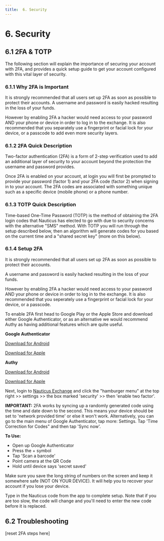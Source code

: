 ```yaml
---
title:  6. Security
---
```



# 6. Security



## 6.1 2FA & TOTP

The following section will explain the importance of securing your account with 2FA, and provides a quick setup guide to get your account configured with this vital layer of security.



### 6.1.1 Why 2FA is Important

It is strongly recommended that all users set up 2FA as soon as possible to protect their accounts. A username and password is easily hacked resulting in the loss of your funds.

However by enabling 2FA a hacker would need access to your password AND your phone or device in order to log in to the exchange. It is also recommended that you separately use a fingerprint or facial lock for your device, or a passcode to add even more security layers.



### 6.1.2 2FA Quick Description 

Two-factor authentication (2FA) is a form of 2-step verification used to add an additional layer of security to your account beyond the protection the username and password provides. 

Once 2FA is enabled on your account, at login you will first be prompted to provide your password (factor 1) and your 2FA code (factor 2) when signing in to your account. The 2FA codes are associated with something unique such as a specific device (mobile phone) or a phone number.



### 6.1.3 TOTP Quick Description

Time-based One-Time Password (TOTP) is the method of obtaining the 2FA login codes that Nauticus has elected to go with due to security concerns with the alternative "SMS" method. With TOTP you will run through the setup described below, then an algorithm will generate codes for you based on the current time and a "shared secret key" (more on this below).



### 6.1.4 Setup 2FA

It is strongly recommended that all users set up 2FA as soon as possible to protect their accounts.

A username and password is easily hacked resulting in the loss of your funds.

However by enabling 2FA a hacker would need access to your password AND your phone or device in order to log in to the exchange. It is also recommended that you seperately use a fingerprint or facial lock for your device, or a passcode.

To enable 2FA first head to Google Play or the Apple Store and download either Google Authenticator, or as an alternative we would recommend Authy as having additional features which are quite useful.



**Google Authenticator**

[Download for Android](https://play.google.com/store/apps/details?id=com.google.android.apps.authenticator2&hl=en_AU)

[Download for Apple](https://itunes.apple.com/au/app/google-authenticator/id388497605?mt=8)



**Authy**

[Download for Android](https://play.google.com/store/apps/details?id=com.authy.authy&hl=en_AU)

[Download for Apple](https://itunes.apple.com/au/app/authy/id494168017?mt=8)



Next, login to [Nauticus Exchange](https://nauticus.exchange/accounts/signin) and click the "hamburger menu" at the top right >> settings >>  the box marked 'security' >> then 'enable two factor'.



**IMPORTANT:** 2FA works by syncing up a randomly generated code using the time and date down to the second. This means your device should be set to 'network provided time' or else it won't work. Alternatively, you can go to the main menu of Google Authenticator, tap more: Settings. Tap 'Time Correction for Codes" and then tap 'Sync now'.

**To Use:** 
- Open up Google Authenticator
- Press the + symbol
- Tap 'Scan a barcode' 
- Point camera at the QR Code 
- Hold until device says 'secret saved'

Make sure you save the long string of numbers on the screen and keep it somewhere safe (NOT ON YOUR DEVICE). It will help you to recover your account if you lose your device.

Type in the Nauticus code from the app to complete setup. Note that if you are too slow, the code will change and you'll need to enter the new code before it is replaced.




## 6.2 Troubleshooting

[reset 2FA steps here]

